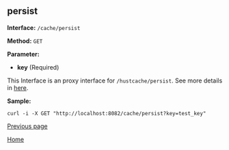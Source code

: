 ## persist ##

**Interface:** `/cache/persist`

**Method:** `GET`

**Parameter:** 

*  **key** (Required)  

This Interface is an proxy interface for `/hustcache/persist`. See more details in [here](../../hustdb/hustcache/persist.md).  

**Sample:**

    curl -i -X GET "http://localhost:8082/cache/persist?key=test_key"
	
[Previous page](../cache.md)

[Home](../../../index.md)
